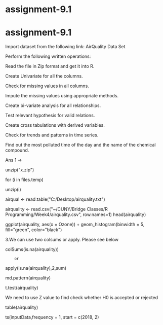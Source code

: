 # assignment-9.1

# assignment-9.1



Import dataset from the following link: AirQuality Data Set

Perform the following written operations:

Read the file in Zip format and get it into R.

Create Univariate for all the columns.

Check for missing values in all columns.

Impute the missing values using appropriate methods.

Create bi-variate analysis for all relationships.

Test relevant hypothesis for valid relations.

Create cross tabulations with derived variables.

Check for trends and patterns in time series.

Find out the most polluted time of the day and the name of the chemical compound.

Ans 1 ->

unzip("x.zip")

for (i in files.temp)

unzip(i)

airqual <- read.table("C:/Desktop/airquality.txt")

airquality <- read.csv("~/CUNY/Bridge Classes/R Programming/Week4/airquality.csv", row.names=1) head(airquality)

ggplot(airquality, aes(x = Ozone)) + geom_histogram(binwidth = 5, fill="green", color="black")

3.We can use two colsums or apply. Please see below

colSums(is.na(airquality))

        or 
        
apply(is.na(airquality),2,sum)

md.pattern(airquality)

t.test(airquality)

We need to use Z value to find check whether H0 is accepted or rejected

table(airquality)

ts(inputData,frequency = 1, start = c(2018, 2)


